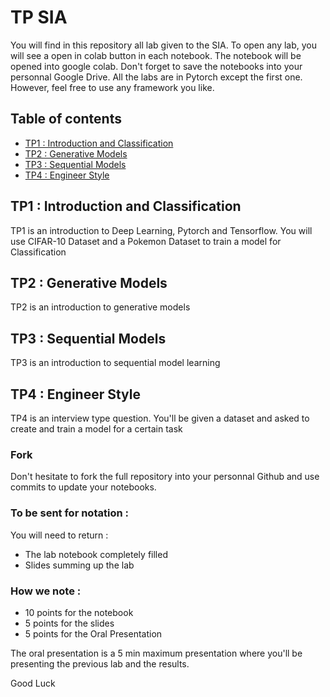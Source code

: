 # TP SIA 

You will find in this repository all lab given to the SIA. To open any lab, you will see a open in colab button in each notebook.
The notebook will be opened into google colab. Don't forget to save the notebooks into your personnal Google Drive.
All the labs are in Pytorch except the first one. However, feel free to use any framework you like. 



## Table of contents
* [TP1 : Introduction and Classification](./TP1)
* [TP2 : Generative Models](./TP2)
* [TP3 : Sequential Models ](./TP3)
* [TP4 : Engineer Style](./TP4)

## TP1 : Introduction and Classification

TP1 is an introduction to Deep Learning, Pytorch and Tensorflow. You will use CIFAR-10 Dataset and a Pokemon Dataset to train a model for Classification

## TP2 : Generative Models

TP2 is an introduction to generative models

## TP3 : Sequential Models 

TP3 is an introduction to sequential model learning

## TP4 : Engineer Style 

TP4 is an interview type question. You'll be given a dataset and asked to create and train a model for a certain task


### Fork

Don't hesitate to fork the full repository into your personnal Github and use commits to update your notebooks.

### To be sent for notation : 

You will need to return :
* The lab notebook completely filled
* Slides summing up the lab

### How we note : 

* 10 points for the notebook
* 5 points for the slides
* 5 points for the Oral Presentation

The oral presentation is a 5 min maximum presentation where you'll be presenting the previous lab and the results.

Good Luck
